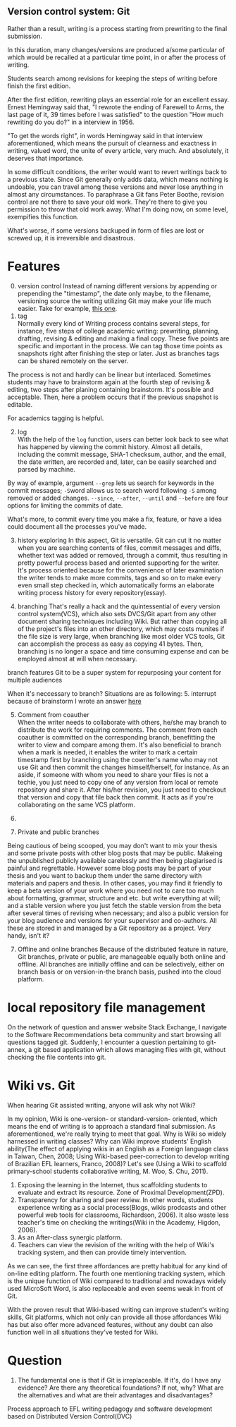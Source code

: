 Version control system: Git
-------

Rather than a result, writing is a process starting from prewriting to the final submission. 

In this duration, many changes/versions are produced a/some particular of which would be recalled at a particular time point, in or after the process of writing. 

Students search among revisions for keeping the steps of writing before finish the first edition.

After the first edition, rewriting plays an essential role for an excellent essay. Ernest Hemingway said that, "I rewrote the ending of Farewell to Arms, the last page of it, 39 times before I was satisfied" to the question "How much rewriting do you do?" in a interview in 1956. 

"To get the words right", in words Hemingway said in that interview aforementioned, which means the pursuit of clearness and exactness in writing, valued word, the unite of every article, very much. And absolutely, it deserves that importance.

In some difficult conditions, the writer would want to revert writings back to a previous state. Since Git generally only adds data, which means nothing is undoable, you can travel among these versions and never lose anything in almost any circumstances. To paraphrase a Git fans Peter Boothe, revision control are not there to save your old work. They're there to give you permission to throw that old work away. What I'm doing now, on some level, exempifies this function.

What's worse, if some versions backuped in form of files are lost or screwed up, it is irreversible and disastrous.

# Features
0. version control
Instead of naming different versions by appending or prepending the "timestamp", the date only maybe, to the filename, versioning source the writing utilizing Git may make your life much easier. Take for example, [this one](www.phdcomics.com/comics/archive.php?comicid=1531).
1. tag  
Normally every kind of Writing process contains several steps, for instance, five steps of college academic writing: prewriting, planning, drafting, revising & editing and making a final copy. These five points are specific and important in the process. We can tag those time points as snapshots right after finishing the step or later. Just as branches tags can be shared remotely on the server. 

The process is not and hardly can be linear but interlaced. Sometimes students may have to brainstorm again at the fourth step of revising & editing, two steps after planing containing brainstorm. It's possible and acceptable. Then, here a problem occurs that if the previous snapshot is editable.

For academics tagging is helpful. 

2. log   
With the help of the `log` function, users can better look back to see what has happened by viewing the commit history. Almost all details, including the commit message, SHA-1 checksum, author, and the email, the date written, are recorded and, later, can be easily searched and parsed by machine. 

By way of example, argument `--grep` lets us search for keywords in the commit messages; `-S`word allows us to search word following `-S` among removed or added changes. `--since`, `--after`, `--until` and `--before` are four options for limiting the commits of date.  

What's more, to commit every time you make a fix, feature, or have a idea could document all the processes you've made.

3. history exploring
In this aspect, Git is versatile. Git can cut it no matter when you are searching contents of files, commit messages and diffs, whether text was added or removed, through a commit, thus resulting in pretty powerful process based and oriented supporting for the writer. It's process oriented because for the convenience of later examination the writer tends to make more commits, tags and so on to make every even small step checked in, which automatically forms an elaborate writing process history for every repository(essay).

4. branching
That's really a hack and the quintessential of every version control system(VCS), which also sets DVCS/Git apart from any other document sharing techniques including Wiki. But rather than copying all of the project's files into an other directory, which may costs munites if the file size is very large, when branching like most older VCS tools, Git can accomplish the process as easy as copying 41 bytes. Then, branching is no longer a space and time consuming expense and can be employed almost at will when necessary.

branch features Git to be a super system for repurposing your content for multiple audiences

When it's neccessary to branch? Situations are as following:
5. interrupt because of brainstorm
I wrote an answer [here](http://stackoverlow.com/a/32118440/3552975)

5. Comment from coauther  
When the writer needs to collaborate with others, he/she may branch to distribute the work for requiring comments. The comment from each coauther is committed on the corresponding branch, benefitting the writer to view and compare among them. It's also beneficial to branch when a mark is needed, it enables the writer to mark a certain timestamp first by branching using the cowriter's name who may not use Git and then commit the changes himself/herself, for instance. As an aside, if someone with whom you need to share your files is not a techie, you just need to copy one of any version from local or remote repository and share it. After his/her revision, you just need to checkout that version and copy that file back then commit. It acts as if you're collaborating on the same VCS platform.
1. 

6. Private and public branches 

Being cautious of being scooped, you may don't want to mix your thesis and some private posts with other blog posts that may be public. Makeing the unpublished publicly available carelessly and then being plagiarised is painful and regrettable. However some blog posts may be part of your thesis and you want to backup them under the same directory with materials and papers and thesis. In other cases, you may find it friendly to keep a beta version of your work where you need not to care too much about formatting, grammar, structure and etc. but write everything at will; and a stable version where you just fetch the stable version from the beta after several times of revising when necessary; and also a public version for your blog audience and versions for your supervisor and co-authors. All these are stored in and managed by a Git repository as a project. Very handy, isn't it?

7. Offline and online branches
Because of the distributed feature in nature, Git branches, private or public, are manageable equally both online and offline. All branches are initially offline and can be selectively, either on branch basis or on version-in-the branch basis, pushed into the cloud platform.

# local repository file management
On the network of question and answer website Stack Exchange, I navigate to the Software Recommendations beta community and start browsing all questions tagged git. Suddenly, I encounter a question pertaining to git-annex, a git based application which allows managing files with git, without checking the file contents into git.

# Wiki vs. Git
When hearing Git assisted writing, anyone will ask why not Wiki? 

In my opinion, Wiki is one-version- or standard-version- oriented, which means the end of writing is to approach a standard final submission. As aforementioned, we're really trying to meet that goal. Why is Wiki so widely harnessed in writing classes? Why can Wiki improve students' English ability(The effect of applying wikis in an English as a Foreign language class in Taiwan, Chen, 2008; Using Wiki-based peer-correction to develop writing of Brazilian EFL learners, Franco, 2008)? Let's see (Using a Wiki to scaffold primary-school students collaborative writing, M. Woo, S. Chu, 2011). 

1. Exposing the learning in the  Internet, thus scaffolding students to evaluate and extract its resource. Zone of Proximal Development(ZPD).
1. Transparency for sharing and peer review. In other words, students experience writing as a social process(Blogs, wikis prodcasts and other powerful web tools for classrooms, Richardson, 2006). It also waste less teacher's time on checking the writings(Wiki in the Academy, Higdon, 2006).
1. As an After-class synergic platform.
1. Teachers can view the revision of the writing with the help of Wiki's tracking system, and then can provide timely intervention. 

As we can see, the first three affordances are pretty habitual for any kind of on-line editing platform. The fourth one mentioning tracking system, which is the unique function of Wiki compared to traditional and nowadays widely used MicroSoft Word, is also replaceable and even seems weak in front of Git.

With the proven result that Wiki-based writing can improve student's writing skills, Git platforms, which not only can provide all those affordances Wiki has but also offer more advanced features, without any doubt can also function well in all situations they've tested for Wiki.

# Question  
1. The fundamental one is that if Git is irreplaceable. If it's, do I have any evidence? Are there any theoretical foundations? If not, why? What are the alternatives and what are their advantages and disadvantages?

Process approach to EFL writing pedagogy and software development based on Distributed Version Control(DVC)
